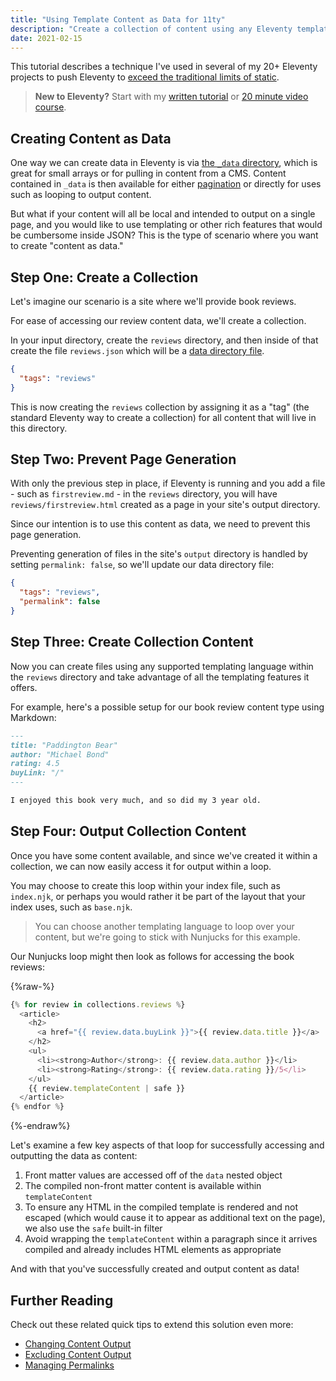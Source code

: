 ```yaml
---
title: "Using Template Content as Data for 11ty"
description: "Create a collection of content using any Eleventy templating language and learn to control the output to enable using that content as data."
date: 2021-02-15
---
```


This tutorial describes a technique I've used in several of my 20+ Eleventy projects to push Eleventy to [exceed the traditional limits of static](/posts/going-beyond-static-with-eleventy/).

> **New to Eleventy?** Start with my [written tutorial](/posts/create-your-first-basic-11ty-website/) or [20 minute video course](https://5t3ph.dev/learn-11ty).

## Creating Content as Data

One way we can create data in Eleventy is via [the `_data` directory](https://www.11ty.dev/docs/data-global/), which is great for small arrays or for pulling in content from a CMS. Content contained in `_data` is then available for either [pagination](https://www.11ty.dev/docs/pagination/#paginate-a-global-or-local-data-file) or directly for uses such as looping to output content.

But what if your content will all be local and intended to output on a single page, and you would like to use templating or other rich features that would be cumbersome inside JSON? This is the type of scenario where you want to create "content as data."

## Step One: Create a Collection

Let's imagine our scenario is a site where we'll provide book reviews.

For ease of accessing our review content data, we'll create a collection.

In your input directory, create the `reviews` directory, and then inside of that create the file `reviews.json` which will be a [data directory file](/tips/data-directory-file/).

```json
{
  "tags": "reviews"
}
```

This is now creating the `reviews` collection by assigning it as a "tag" (the standard Eleventy way to create a collection) for all content that will live in this directory.

## Step Two: Prevent Page Generation

With only the previous step in place, if Eleventy is running and you add a file - such as `firstreview.md` - in the `reviews` directory, you will have `reviews/firstreview.html` created as a page in your site's output directory.

Since our intention is to use this content as data, we need to prevent this page generation.

Preventing generation of files in the site's `output` directory is handled by setting `permalink: false`, so we'll update our data directory file:

```json
{
  "tags": "reviews",
  "permalink": false
}
```

## Step Three: Create Collection Content

Now you can create files using any supported templating language within the `reviews` directory and take advantage of all the templating features it offers.

For example, here's a possible setup for our book review content type using Markdown:

```md
---
title: "Paddington Bear"
author: "Michael Bond"
rating: 4.5
buyLink: "/"
---

I enjoyed this book very much, and so did my 3 year old.
```

## Step Four: Output Collection Content

Once you have some content available, and since we've created it within a collection, we can now easily access it for output within a loop.

You may choose to create this loop within your index file, such as `index.njk`, or perhaps you would rather it be part of the layout that your index uses, such as `base.njk`.

> You can choose another templating language to loop over your content, but we're going to stick with Nunjucks for this example.

Our Nunjucks loop might then look as follows for accessing the book reviews:

{%raw-%}

```js
{% for review in collections.reviews %}
  <article>
    <h2>
      <a href="{{ review.data.buyLink }}">{{ review.data.title }}</a>
    </h2>
    <ul>
      <li><strong>Author</strong>: {{ review.data.author }}</li>
      <li><strong>Rating</strong>: {{ review.data.rating }}/5</li>
    </ul>
    {{ review.templateContent | safe }}
  </article>
{% endfor %}
```

{%-endraw%}

Let's examine a few key aspects of that loop for successfully accessing and outputting the data as content:

1. Front matter values are accessed off of the `data` nested object
1. The compiled non-front matter content is available within `templateContent`
1. To ensure any HTML in the compiled template is rendered and not escaped (which would cause it to appear as additional text on the page), we also use the `safe` built-in filter
1. Avoid wrapping the `templateContent` within a paragraph since it arrives compiled and already includes HTML elements as appropriate

And with that you've successfully created and output content as data!

## Further Reading

Check out these related quick tips to extend this solution even more:

- [Changing Content Output](/tips/changing-content-output/)
- [Excluding Content Output](/tips/excluding-content-output/)
- [Managing Permalinks](/tips/permalinks/)
